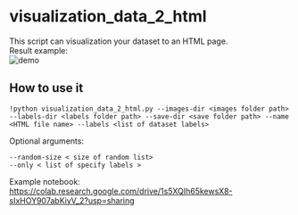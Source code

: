 # visualization_data_2_html

This script can visualization your dataset to an HTML page.  
Result example:  
![demo](https://user-images.githubusercontent.com/50667900/142162042-175d9eba-8b0c-4d8a-8805-55ce5e88fcdc.gif)

## How to use it
```console
!python visualization_data_2_html.py --images-dir <images folder path> --labels-dir <labels folder path> --save-dir <save folder path> --name <HTML file name> --labels <list of dataset labels>
```  
Optional arguments:  
```console
--random-size < size of random list>
--only < list of specify labels >
```
Example notebook: https://colab.research.google.com/drive/1s5XQIh65kewsX8-sIxHOY907abKiyV_2?usp=sharing


